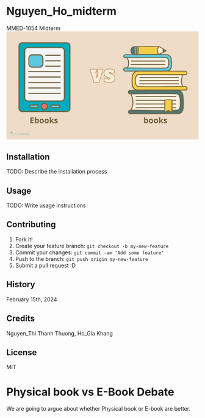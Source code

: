 # Nguyen_Ho_midterm
MMED-1054 Midterm
![Physical book vs E-Book](images/eBooksvsBooks.jpeg)



## Installation

TODO: Describe the installation process

## Usage

TODO: Write usage instructions

## Contributing

1. Fork it!
2. Create your feature branch: `git checkout -b my-new-feature`
3. Commit your changes: `git commit -am 'Add some feature'`
4. Push to the branch: `git push origin my-new-feature`
5. Submit a pull request :D

## History

February 15th, 2024

## Credits

Nguyen_Thi Thanh Thuong, Ho_Gia Khang

## License

MIT

# Physical book vs E-Book Debate

We are going to argue about whether Physical book or E-book are better.
